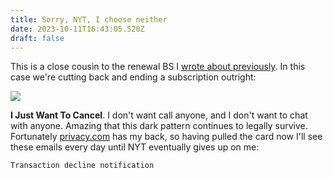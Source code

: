 ```yaml
---
title: Sorry, NYT, I choose neither
date: 2023-10-11T16:43:05.520Z
draft: false
---
```

This is a close cousin to the renewal BS I [wrote about previously](/posts/the-subscription-renewal-drill/). In this case we're cutting back and ending a subscription outright:

![](/img/nyt_cancel.png)



**I Just Want To Cancel**. I don't want call anyone, and I don't want to chat with anyone. Amazing that this dark pattern continues to legally survive. Fortunately [privacy.com](https://privacy.com) has my back, so having pulled the card now I'll see these emails every day until NYT eventually gives up on me:

`Transaction decline notification`